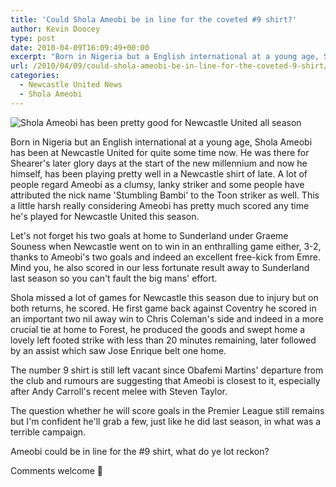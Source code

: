 ```yaml
---
title: 'Could Shola Ameobi be in line for the coveted #9 shirt?'
author: Kevin Doocey
type: post
date: 2010-04-09T16:09:49+00:00
excerpt: "Born in Nigeria but a English international at a young age, Shola Ameobi has been at Newcastle United for quite some time now. He was there for Shearer's later glory days in the start of the millennium and now he himself, has been playing pretty well in a Newcastle shirt of late. A lot of people regard Ameobi as a clumsy, lanky striker as some people have.."
url: /2010/04/09/could-shola-ameobi-be-in-line-for-the-coveted-9-shirt/
categories:
  - Newcastle United News
  - Shola Ameobi
---
```


![Shola Ameobi has been pretty good for Newcastle United all season](https://static.guim.co.uk/sys-images/Football/Clubs/Club_Home/2009/12/28/1262029838268/Shola-Ameobi-001.jpg)

Born in Nigeria but an English international at a young age, Shola Ameobi has been at Newcastle United for quite some time now. He was there for Shearer's later glory days at the start of the new millennium and now he himself, has been playing pretty well in a Newcastle shirt of late. A lot of people regard Ameobi as a clumsy, lanky striker and some people have attributed the nick name 'Stumbling Bambi' to the Toon striker as well. This a little harsh really considering Ameobi has pretty much scored any time he's played for Newcastle United this season.

Let's not forget his two goals at home to Sunderland under Graeme Souness when Newcastle went on to win in an enthralling game either, 3-2, thanks to Ameobi's two goals and indeed an excellent free-kick from Emre. Mind you, he also scored in our less fortunate result away to Sunderland last season so you can't fault the big mans' effort.

Shola missed a lot of games for Newcastle this season due to injury but on both returns, he scored. He first game back against Coventry he scored in an important two nil away win to Chris Coleman's side and indeed in a more crucial tie at home to Forest, he produced the goods and swept home a lovely left footed strike with less than 20 minutes remaining, later followed by an assist which saw Jose Enrique belt one home.

The number 9 shirt is still left vacant since Obafemi Martins' departure from the club and rumours are suggesting that Ameobi is closest to it, especially after Andy Carroll's recent melee with Steven Taylor.

The question whether he will score goals in the Premier League still remains but I'm confident he'll grab a few, just like he did last season, in what was a terrible campaign.

Ameobi could be in line for the #9 shirt, what do ye lot reckon?

Comments welcome 🙂
